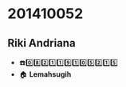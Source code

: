 # 201410052
## Riki Andriana
+ :phone::zero::eight::two::one::one::nine::one::zero::five::two::one::five:
+ :house: **Lemahsugih**
